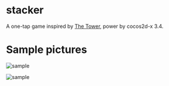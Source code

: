 # stacker
A one-tap game inspired by [The Tower](https://play.google.com/store/apps/details?id=com.ketchapp.tower), power by cocos2d-x 3.4.

# Sample pictures
![sample](https://raw.githubusercontent.com/zii/stacker/master/ui/sample/sample1.jpg)

![sample](https://raw.githubusercontent.com/zii/stacker/master/ui/sample/sample2.jpg)